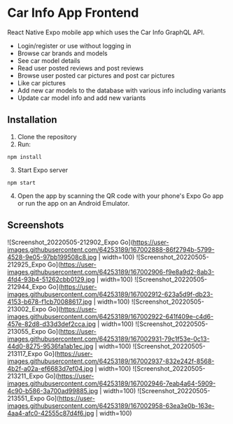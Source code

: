 # Car Info App Frontend

React Native Expo mobile app which uses the Car Info GraphQL API.

- Login/register or use without logging in
- Browse car brands and models
- See car model details
- Read user posted reviews and post reviews
- Browse user posted car pictures and post car pictures
- Like car pictures
- Add new car models to the database with various info including variants
- Update car model info and add new variants

## Installation

1. Clone the repository
2. Run:
```
npm install
```
3. Start Expo server
```
npm start
```
4. Open the app by scanning the QR code with your phone's Expo Go app or run the app on an Android Emulator.

## Screenshots

![Screenshot_20220505-212902_Expo Go](https://user-images.githubusercontent.com/64253189/167002888-86f2794b-5799-4528-9e05-97bb199508c8.jpg | width=100)
![Screenshot_20220505-212925_Expo Go](https://user-images.githubusercontent.com/64253189/167002906-f9e8a9d2-8ab3-4fd4-93b4-51262cbb0129.jpg | width=100)
![Screenshot_20220505-212944_Expo Go](https://user-images.githubusercontent.com/64253189/167002912-623a5d9f-db23-4153-b678-f1cb70088617.jpg | width=100)
![Screenshot_20220505-213002_Expo Go](https://user-images.githubusercontent.com/64253189/167002922-641f409e-c4d6-457e-82d8-d33d3def2cca.jpg | width=100)
![Screenshot_20220505-213055_Expo Go](https://user-images.githubusercontent.com/64253189/167002931-79c1f53e-0c13-44d0-8275-9536fa1ab1ec.jpg | width=100)
![Screenshot_20220505-213117_Expo Go](https://user-images.githubusercontent.com/64253189/167002937-832e242f-8568-4b2f-a02a-ef6683d7ef04.jpg | width=100)
![Screenshot_20220505-213211_Expo Go](https://user-images.githubusercontent.com/64253189/167002946-7eab4a64-5909-4c90-b586-3a700ad99885.jpg | width=100)
![Screenshot_20220505-213551_Expo Go](https://user-images.githubusercontent.com/64253189/167002958-63ea3e0b-163e-4aa4-afc0-42555c87d4f6.jpg | width=100)
